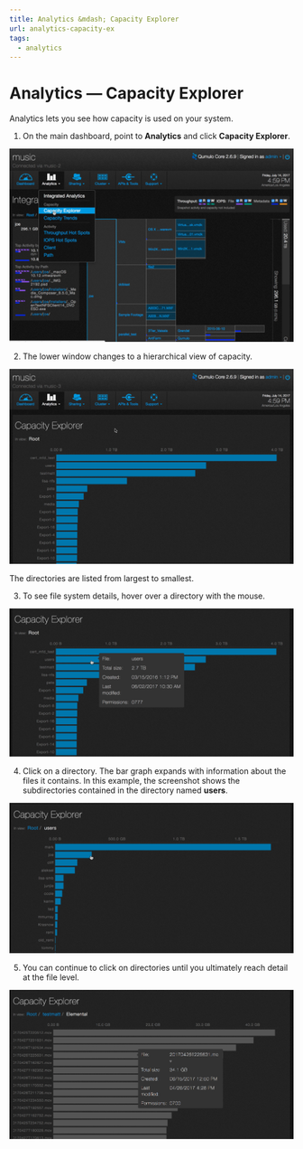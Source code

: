 ```yaml
---
title: Analytics &mdash; Capacity Explorer
url: analytics-capacity-ex
tags:
  - analytics
---
```

# Analytics &mdash; Capacity Explorer
Analytics lets you see how capacity is used on your system.

1. On the main dashboard, point to **Analytics** and click **Capacity Explorer**.

![Capacity Explorer Select](images/a-ce-main.png)

2. The lower window changes to a hierarchical view of capacity.

![Capacity Explorer Detail](images/a-ce-clicked.png)

The directories are listed from largest to smallest.

3. To see file system details, hover over a directory with the mouse.

![Capacity Explorer Directory Details](images/a-ce-directory-hover.png)

4. Click on a directory. The bar graph expands with information about the files it contains. In this example, the screenshot shows the subdirectories contained in the directory named **users**.

![Capacity Explorer Directory “/users” Details](images/a-ce-users-detail.png)

5. You can continue to click on directories until you ultimately reach detail at the file level.

![Capacity Explorer - File Detail](images/a-ce-file-detail.png)






